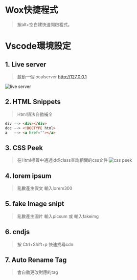 # Wox快捷程式
> 按alt+空白建快速開啟程式。
# Vscode環境設定
## 1. Live server
> 啟動一個localserver http://127.0.0.1

![live server](vscode-live-server-animated-demo.gif)
## 2. HTML Snippets
> Html語法自動補全
```html
div --> <div></div>
doc --> <!DOCTYPE html>
a   --> <a href=""></a>
```
## 3. CSS Peek
> 在Html標籤中通過id或class查詢相關的css文件
![css peek](csspeek.gif)
## 4. lorem ipsum
> 亂數產生假文 輸入lorem300
## 5. fake Image snipt
> 亂數產生圖片 輸入picsum 或 輸入fakeimg
## 6. cndjs
> 按 Ctrl+Shift+p 快速找尋cdn
## 7. Auto Rename Tag
> 會自動更改對應的tag 